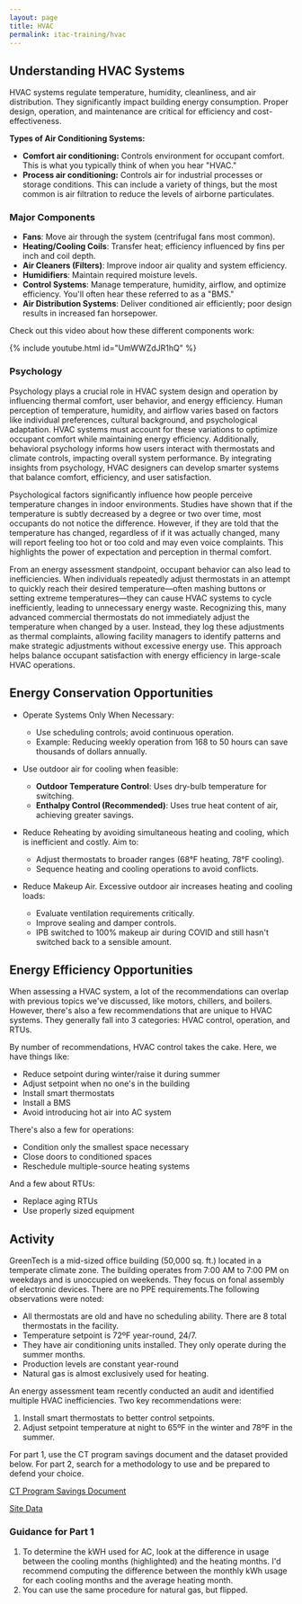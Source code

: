 ```yaml
---
layout: page
title: HVAC
permalink: itac-training/hvac
---
```


## Understanding HVAC Systems

HVAC systems regulate temperature, humidity, cleanliness, and air distribution. They significantly impact building energy consumption. Proper design, operation, and maintenance are critical for efficiency and cost-effectiveness.

**Types of Air Conditioning Systems:**
- **Comfort air conditioning:** Controls environment for occupant comfort. This is what you typically think of when you hear "HVAC."
- **Process air conditioning:** Controls air for industrial processes or storage conditions. This can include a variety of things, but the most common is air filtration to reduce the levels of airborne particulates. 

### Major Components

- **Fans**: Move air through the system (centrifugal fans most common).
- **Heating/Cooling Coils**: Transfer heat; efficiency influenced by fins per inch and coil depth.
- **Air Cleaners (Filters)**: Improve indoor air quality and system efficiency.
- **Humidifiers**: Maintain required moisture levels.
- **Control Systems**: Manage temperature, humidity, airflow, and optimize efficiency. You'll often hear these referred to as a "BMS."
- **Air Distribution Systems**: Deliver conditioned air efficiently; poor design results in increased fan horsepower.

Check out this video about how these different components work: 

{% include youtube.html id="UmWWZdJR1hQ" %}


### Psychology
Psychology plays a crucial role in HVAC system design and operation by influencing thermal comfort, user behavior, and energy efficiency. Human perception of temperature, humidity, and airflow varies based on factors like individual preferences, cultural background, and psychological adaptation. HVAC systems must account for these variations to optimize occupant comfort while maintaining energy efficiency. Additionally, behavioral psychology informs how users interact with thermostats and climate controls, impacting overall system performance. By integrating insights from psychology, HVAC designers can develop smarter systems that balance comfort, efficiency, and user satisfaction.

Psychological factors significantly influence how people perceive temperature changes in indoor environments. Studies have shown that if the temperature is subtly decreased by a degree or two over time, most occupants do not notice the difference. However, if they are told that the temperature has changed, regardless of if it was actually changed, many will report feeling too hot or too cold and may even voice complaints. This highlights the power of expectation and perception in thermal comfort. 

From an energy assessment standpoint, occupant behavior can also lead to inefficiencies. When individuals repeatedly adjust thermostats in an attempt to quickly reach their desired temperature—often mashing buttons or setting extreme temperatures—they can cause HVAC systems to cycle inefficiently, leading to unnecessary energy waste. Recognizing this, many advanced commercial thermostats do not immediately adjust the temperature when changed by a user. Instead, they log these adjustments as thermal complaints, allowing facility managers to identify patterns and make strategic adjustments without excessive energy use. This approach helps balance occupant satisfaction with energy efficiency in large-scale HVAC operations.

## Energy Conservation Opportunities

- Operate Systems Only When Necessary:
  - Use scheduling controls; avoid continuous operation.
  - Example: Reducing weekly operation from 168 to 50 hours can save thousands of dollars annually.

- Use outdoor air for cooling when feasible:
  - **Outdoor Temperature Control**: Uses dry-bulb temperature for switching.
  - **Enthalpy Control (Recommended)**: Uses true heat content of air, achieving greater savings.

- Reduce Reheating by avoiding simultaneous heating and cooling, which is inefficient and costly. Aim to:
  - Adjust thermostats to broader ranges (68°F heating, 78°F cooling).
  - Sequence heating and cooling operations to avoid conflicts.

- Reduce Makeup Air. Excessive outdoor air increases heating and cooling loads:
  - Evaluate ventilation requirements critically.
  - Improve sealing and damper controls.
  - IPB switched to 100% makeup air during COVID and still hasn't switched back to a sensible amount. 


## Energy Efficiency Opportunities

When assessing a HVAC system, a lot of the recommendations can overlap with previous topics we've discussed, like motors, chillers, and boilers. However, there's also a few recommendations that are unique to HVAC systems. They generally fall into 3 categories: HVAC control, operation, and RTUs. 

By number of recommendations, HVAC control takes the cake. Here, we have things like: 
- Reduce setpoint during winter/raise it during summer
- Adjust setpoint when no one's in the building
- Install smart thermostats
- Install a BMS
- Avoid introducing hot air into AC system

There's also a few for operations: 
- Condition only the smallest space necessary
- Close doors to conditioned spaces
- Reschedule multiple-source heating systems

And a few about RTUs: 
- Replace aging RTUs
- Use properly sized equipment


## Activity

GreenTech is a mid-sized office building (50,000 sq. ft.) located in a temperate climate zone. The building operates from 7:00 AM to 7:00 PM on weekdays and is unoccupied on weekends. They focus on fonal assembly of electronic devices. There are no PPE requirements.The following observations were noted: 

- All thermostats are old and have no scheduling ability. There are 8 total thermostats in the facility. 
- Temperature setpoint is 72ºF year-round, 24/7. 
- They have air conditioning units installed. They only operate during the summer months. 
- Production levels are constant year-round
- Natural gas is almost exclusively used for heating. 

An energy assessment team recently conducted an audit and identified multiple HVAC inefficiencies. Two key recommendations were:
1.	Install smart thermostats to better control setpoints.
2.	Adjust setpoint temperature at night to 65ºF in the winter and 78ºF in the summer. 


For part 1, use the CT program savings document and the dataset provided below. For part 2, search for a methodology to use and be prepared to defend your choice.  

[CT Program Savings Document](https://energizect.com/sites/default/files/documents/Final2023CTProgramSavingsDocument_030123.pdf)

[Site Data](assets/HVAC-activity.xlsx)

### Guidance for Part 1
1. To determine the kWH used for AC, look at the difference in usage between the cooling months (highlighted) and the heating months. I'd recommend computing the difference between the monthly kWh usage for each cooling months and the average heating month. 
2. You can use the same procedure for natural gas, but flipped. 

